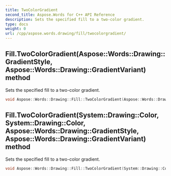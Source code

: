 ```yaml
---
title: TwoColorGradient
second_title: Aspose.Words for C++ API Reference
description: Sets the specified fill to a two-color gradient. 
type: docs
weight: 0
url: /cpp/aspose.words.drawing/fill/twocolorgradient/
---
```

## Fill.TwoColorGradient(Aspose::Words::Drawing::GradientStyle, Aspose::Words::Drawing::GradientVariant) method


Sets the specified fill to a two-color gradient.

```cpp
void Aspose::Words::Drawing::Fill::TwoColorGradient(Aspose::Words::Drawing::GradientStyle style, Aspose::Words::Drawing::GradientVariant variant)
```

## Fill.TwoColorGradient(System::Drawing::Color, System::Drawing::Color, Aspose::Words::Drawing::GradientStyle, Aspose::Words::Drawing::GradientVariant) method


Sets the specified fill to a two-color gradient.

```cpp
void Aspose::Words::Drawing::Fill::TwoColorGradient(System::Drawing::Color color1, System::Drawing::Color color2, Aspose::Words::Drawing::GradientStyle style, Aspose::Words::Drawing::GradientVariant variant)
```

